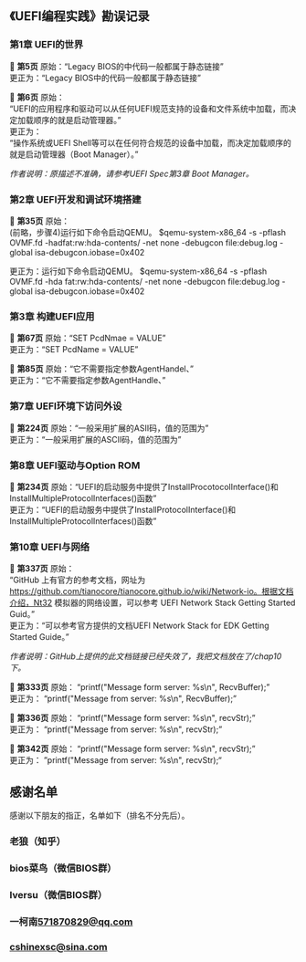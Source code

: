 ## 《UEFI编程实践》勘误记录
### 第1章 UEFI的世界
 :memo: **第5页** 原始：“Legacy BIOS的中代码一般都属于静态链接”<br>
更正为：“Legacy BIOS中的代码一般都属于静态链接”

 :memo: **第6页** 原始：<br>
“UEFI的应用程序和驱动可以从任何UEFI规范支持的设备和文件系统中加载，而决定加载顺序的就是启动管理器。”<br>
更正为：<br>
“操作系统或UEFI Shell等可以在任何符合规范的设备中加载，而决定加载顺序的就是启动管理器（Boot Manager）。”

*作者说明：原描述不准确，请参考UEFI Spec第3章 Boot Manager。*

### 第2章 UEFI开发和调试环境搭建
:memo: **第35页** 原始：<br>
(前略，步骤4)运行如下命令启动QEMU。
$qemu-system-x86_64 -s -pflash OVMF.fd -hadfat:rw:hda-contents/ -net none 
-debugcon file:debug.log -global isa-debugcon.iobase=0x402 

更正为：运行如下命令启动QEMU。
$qemu-system-x86_64 -s -pflash OVMF.fd -hda fat:rw:hda-contents/ -net none 
-debugcon file:debug.log -global isa-debugcon.iobase=0x402 

### 第3章 构建UEFI应用
 :memo: **第67页** 原始：“SET PcdNmae = VALUE”<br>
            更正为：“SET PcdName = VALUE”
            
 :memo: **第85页** 原始：“它不需要指定参数AgentHandel、”<br>
            更正为：“它不需要指定参数AgentHandle、”

### 第7章 UEFI环境下访问外设
:memo: **第224页** 原始：“一般采用扩展的ASII码，值的范围为” <br>
            更正为：“一般采用扩展的ASCII码，值的范围为”

### 第8章 UEFI驱动与Option ROM
:memo: **第234页** 原始：“UEFI的启动服务中提供了InstallProcotocolInterface()和InstallMultipleProtocolInterfaces()函数”<br>
            更正为：“UEFI的启动服务中提供了InstallProtocolInterface()和InstallMultipleProtocolInterfaces()函数”

### 第10章 UEFI与网络

 :memo: **第337页** 原始：<br>
“GitHub 上有官方的参考文档，网址为 https://github.com/tianocore/tianocore.github.io/wiki/Network-io。根据文档介绍，Nt32 模拟器的网络设置，可以参考 UEFI Network Stack Getting Started Guid。”<br>
更正为：“可以参考官方提供的文档UEFI Network Stack for EDK Getting Started Guide。”

*作者说明：GitHub上提供的此文档链接已经失效了，我把文档放在了/chap10下。*

 :memo: **第333页** 原始： “printf("Message form server: %s\n", RecvBuffer);”<br>
              更正为： “printf("Message from server: %s\n", RecvBuffer);”

 :memo: **第336页** 原始： “printf("Message form server: %s\n", recvStr);”<br>
              更正为： “printf("Message from server: %s\n", recvStr);”

 :memo: **第342页** 原始： “printf("Message form server: %s\n", recvStr);”<br>
              更正为： ”printf("Message from server: %s\n", recvStr);“


## 感谢名单
感谢以下朋友的指正，名单如下（排名不分先后）。
### 老狼（知乎）
### bios菜鸟（微信BIOS群）
### Iversu（微信BIOS群）
### 一柯南<571870829@qq.com>
### cshinexsc@sina.com